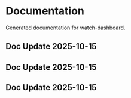 # Documentation

Generated documentation for watch-dashboard.

## Doc Update 2025-10-15

## Doc Update 2025-10-15

## Doc Update 2025-10-15
